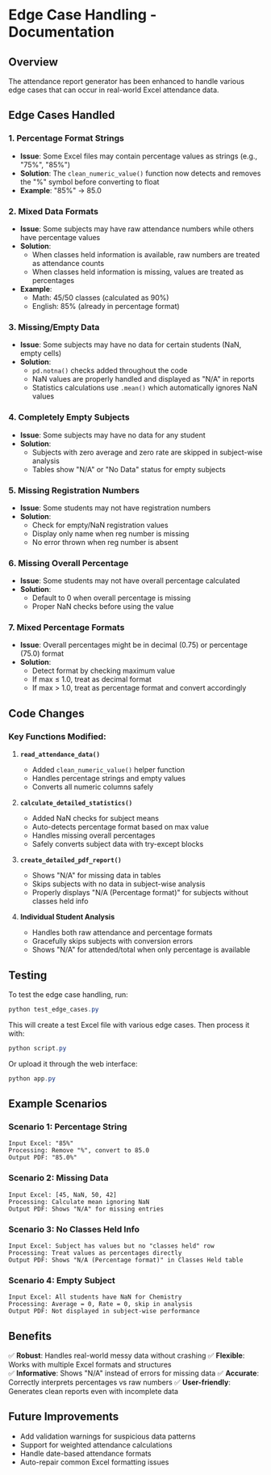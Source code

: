 # Edge Case Handling - Documentation

## Overview
The attendance report generator has been enhanced to handle various edge cases that can occur in real-world Excel attendance data.

## Edge Cases Handled

### 1. **Percentage Format Strings**
   - **Issue**: Some Excel files may contain percentage values as strings (e.g., "75%", "85%")
   - **Solution**: The `clean_numeric_value()` function now detects and removes the "%" symbol before converting to float
   - **Example**: "85%" → 85.0

### 2. **Mixed Data Formats**
   - **Issue**: Some subjects may have raw attendance numbers while others have percentage values
   - **Solution**: 
     - When classes held information is available, raw numbers are treated as attendance counts
     - When classes held information is missing, values are treated as percentages
   - **Example**: 
     - Math: 45/50 classes (calculated as 90%)
     - English: 85% (already in percentage format)

### 3. **Missing/Empty Data**
   - **Issue**: Some subjects may have no data for certain students (NaN, empty cells)
   - **Solution**: 
     - `pd.notna()` checks added throughout the code
     - NaN values are properly handled and displayed as "N/A" in reports
     - Statistics calculations use `.mean()` which automatically ignores NaN values

### 4. **Completely Empty Subjects**
   - **Issue**: Some subjects may have no data for any student
   - **Solution**: 
     - Subjects with zero average and zero rate are skipped in subject-wise analysis
     - Tables show "N/A" or "No Data" status for empty subjects

### 5. **Missing Registration Numbers**
   - **Issue**: Some students may not have registration numbers
   - **Solution**: 
     - Check for empty/NaN registration values
     - Display only name when reg number is missing
     - No error thrown when reg number is absent

### 6. **Missing Overall Percentage**
   - **Issue**: Some students may not have overall percentage calculated
   - **Solution**: 
     - Default to 0 when overall percentage is missing
     - Proper NaN checks before using the value

### 7. **Mixed Percentage Formats**
   - **Issue**: Overall percentages might be in decimal (0.75) or percentage (75.0) format
   - **Solution**: 
     - Detect format by checking maximum value
     - If max ≤ 1.0, treat as decimal format
     - If max > 1.0, treat as percentage format and convert accordingly

## Code Changes

### Key Functions Modified:

1. **`read_attendance_data()`**
   - Added `clean_numeric_value()` helper function
   - Handles percentage strings and empty values
   - Converts all numeric columns safely

2. **`calculate_detailed_statistics()`**
   - Added NaN checks for subject means
   - Auto-detects percentage format based on max value
   - Handles missing overall percentages
   - Safely converts subject data with try-except blocks

3. **`create_detailed_pdf_report()`**
   - Shows "N/A" for missing data in tables
   - Skips subjects with no data in subject-wise analysis
   - Properly displays "N/A (Percentage format)" for subjects without classes held info

4. **Individual Student Analysis**
   - Handles both raw attendance and percentage formats
   - Gracefully skips subjects with conversion errors
   - Shows "N/A" for attended/total when only percentage is available

## Testing

To test the edge case handling, run:

```powershell
python test_edge_cases.py
```

This will create a test Excel file with various edge cases. Then process it with:

```powershell
python script.py
```

Or upload it through the web interface:

```powershell
python app.py
```

## Example Scenarios

### Scenario 1: Percentage String
```
Input Excel: "85%"
Processing: Remove "%", convert to 85.0
Output PDF: "85.0%"
```

### Scenario 2: Missing Data
```
Input Excel: [45, NaN, 50, 42]
Processing: Calculate mean ignoring NaN
Output PDF: Shows "N/A" for missing entries
```

### Scenario 3: No Classes Held Info
```
Input Excel: Subject has values but no "classes held" row
Processing: Treat values as percentages directly
Output PDF: Shows "N/A (Percentage format)" in Classes Held table
```

### Scenario 4: Empty Subject
```
Input Excel: All students have NaN for Chemistry
Processing: Average = 0, Rate = 0, skip in analysis
Output PDF: Not displayed in subject-wise performance
```

## Benefits

✅ **Robust**: Handles real-world messy data without crashing
✅ **Flexible**: Works with multiple Excel formats and structures  
✅ **Informative**: Shows "N/A" instead of errors for missing data
✅ **Accurate**: Correctly interprets percentages vs raw numbers
✅ **User-friendly**: Generates clean reports even with incomplete data

## Future Improvements

- Add validation warnings for suspicious data patterns
- Support for weighted attendance calculations
- Handle date-based attendance formats
- Auto-repair common Excel formatting issues
